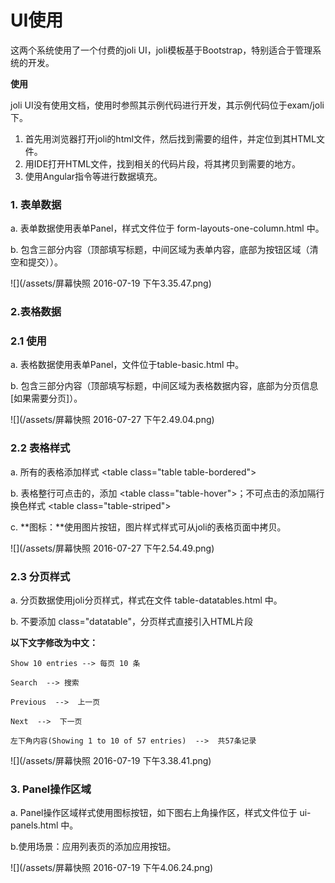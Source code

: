 # UI使用

这两个系统使用了一个付费的joli UI，joli模板基于Bootstrap，特别适合于管理系统的开发。

**使用**

joli UI没有使用文档，使用时参照其示例代码进行开发，其示例代码位于exam\/joli下。
1. 首先用浏览器打开joli的html文件，然后找到需要的组件，并定位到其HTML文件。
2. 用IDE打开HTML文件，找到相关的代码片段，将其拷贝到需要的地方。
3. 使用Angular指令等进行数据填充。

### 1. 表单数据

a. 表单数据使用表单Panel，样式文件位于 form-layouts-one-column.html 中。

b. 包含三部分内容（顶部填写标题，中间区域为表单内容，底部为按钮区域（清空和提交））。

![](/assets/屏幕快照 2016-07-19 下午3.35.47.png)

### 2.表格数据

### 2.1 使用

a. 表格数据使用表单Panel，文件位于table-basic.html 中。

b. 包含三部分内容（顶部填写标题，中间区域为表格数据内容，底部为分页信息\[如果需要分页\]）。

![](/assets/屏幕快照 2016-07-27 下午2.49.04.png)

### 2.2 表格样式

a. 所有的表格添加样式 &lt;table class="table table-bordered"&gt;

b. 表格整行可点击的，添加 &lt;table class="table-hover"&gt;；不可点击的添加隔行换色样式 &lt;table class="table-striped"&gt;

c. **图标：**使用图片按钮，图片样式样式可从joli的表格页面中拷贝。

![](/assets/屏幕快照 2016-07-27 下午2.54.49.png)

### 2.3 分页样式

a. 分页数据使用joli分页样式，样式在文件 table-datatables.html 中。

b. 不要添加 class="datatable"，分页样式直接引入HTML片段

**以下文字修改为中文：**

```
Show 10 entries --> 每页 10 条

Search  --> 搜索

Previous  -->  上一页

Next  -->  下一页

左下角内容(Showing 1 to 10 of 57 entries)  -->  共57条记录
```

![](/assets/屏幕快照 2016-07-19 下午3.38.41.png)

### 3. Panel操作区域

a. Panel操作区域样式使用图标按钮，如下图右上角操作区，样式文件位于 ui-panels.html 中。

b.使用场景：应用列表页的添加应用按钮。

![](/assets/屏幕快照 2016-07-19 下午4.06.24.png)

### 

